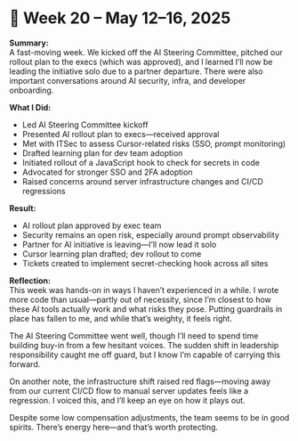 # 📅 Week 20 – May 12–16, 2025

**Summary:**  
A fast-moving week. We kicked off the AI Steering Committee, pitched our rollout plan to the execs (which was approved), and I learned I’ll now be leading the initiative solo due to a partner departure. There were also important conversations around AI security, infra, and developer onboarding.

**What I Did:**  
- Led AI Steering Committee kickoff  
- Presented AI rollout plan to execs—received approval  
- Met with ITSec to assess Cursor-related risks (SSO, prompt monitoring)  
- Drafted learning plan for dev team adoption  
- Initiated rollout of a JavaScript hook to check for secrets in code  
- Advocated for stronger SSO and 2FA adoption  
- Raised concerns around server infrastructure changes and CI/CD regressions

**Result:**  
- AI rollout plan approved by exec team  
- Security remains an open risk, especially around prompt observability  
- Partner for AI initiative is leaving—I’ll now lead it solo  
- Cursor learning plan drafted; dev rollout to come  
- Tickets created to implement secret-checking hook across all sites

**Reflection:**  
This week was hands-on in ways I haven’t experienced in a while. I wrote more code than usual—partly out of necessity, since I’m closest to how these AI tools actually work and what risks they pose. Putting guardrails in place has fallen to me, and while that’s weighty, it feels right.

The AI Steering Committee went well, though I’ll need to spend time building buy-in from a few hesitant voices. The sudden shift in leadership responsibility caught me off guard, but I know I’m capable of carrying this forward.

On another note, the infrastructure shift raised red flags—moving away from our current CI/CD flow to manual server updates feels like a regression. I voiced this, and I’ll keep an eye on how it plays out.

Despite some low compensation adjustments, the team seems to be in good spirits. There’s energy here—and that’s worth protecting.



